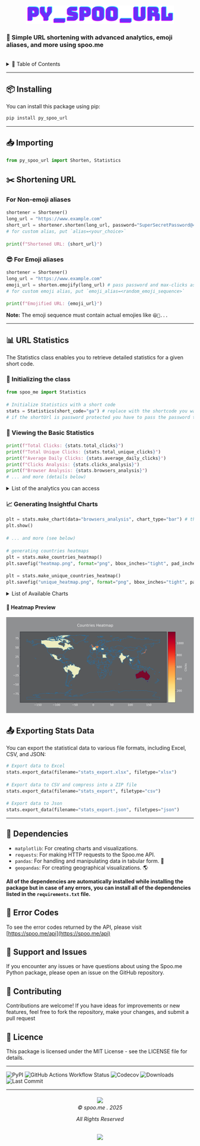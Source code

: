 <p align=center>
    <img src="https://raw.githubusercontent.com/spoo-me/py_spoo_url/main/assets/py_spoo_url.png" height="50px" alt="py_spoo_url banner">
</p>


### 🚀 Simple URL shortening with advanced analytics, emoji aliases, and more using spoo.me

<br>

<details>
<summary>📖 Table of Contents</summary>

- [📦 Installing](#-installing)
- [📥 Importing](#-importing)
- [✂️ Shortening URL](#️-shortening-url)
  - [For Non-emoji aliases](#for-non-emoji-aliases)
  - [😎 For Emoji aliases](#-for-emoji-aliases)
- [📊 URL Statistics](#-url-statistics)
  - [🔧 Initializing the class](#-initializing-the-class)
  - [👀 Viewing the Basic Statistics](#-viewing-the-basic-statistics)
  - [](#)
    - [Example Usage](#example-usage)
  - [📈 Generating Insightful Charts](#-generating-insightful-charts)
  - [](#-1)
    - [Valid Data that can be passed to make the chart](#valid-data-that-can-be-passed-to-make-the-chart)
    - [Valid Chart types](#valid-chart-types)
    - [Usage Example](#usage-example)
    - [👀 Heatmap Preview](#-heatmap-preview)
- [📤 Exporting Stats Data](#-exporting-stats-data)
- [🧳 Dependencies](#-dependencies)
- [🚨 Error Codes](#-error-codes)
- [🤝 Support and Issues](#-support-and-issues)
- [🤗 Contributing](#-contributing)
- [📜 Licence](#-licence)

</details>

---

## 📦 Installing

You can install this package using pip:

```bash
pip install py_spoo_url
```

---

## 📥 Importing

```python
from py_spoo_url import Shorten, Statistics
```

## ✂️ Shortening URL

### For Non-emoji aliases

```python
shortener = Shortener()
long_url = "https://www.example.com"
short_url = shortener.shorten(long_url, password="SuperSecretPassword@444", max_clicks=100)
# for custom alias, put `alias=<your_choice>`

print(f"Shortened URL: {short_url}")
```

### 😎 For Emoji aliases

```python
shortener = Shortener()
long_url = "https://www.example.com"
emoji_url = shorten.emojify(long_url) # pass password and max-clicks as shown above if you want
# for custom emoji alias, put `emoji_alias=<random_emoji_sequence>`

print(f"Emojified URL: {emoji_url}")
```

**Note:** The emoji sequence must contain actual emojies like `😆🤯...`

---

## 📊 URL Statistics

The Statistics class enables you to retrieve detailed statistics for a given short code.

### 🔧 Initializing the class

```python
from spoo_me import Statistics

# Initialize Statistics with a short code
stats = Statistics(short_code="ga") # replace with the shortcode you want
# if the shortUrl is password protected you have to pass the password too
```

### 👀 Viewing the Basic Statistics

```python
print(f"Total Clicks: {stats.total_clicks}")
print(f"Total Unique Clicks: {stats.total_unique_clicks}")
print(f"Average Daily Clicks: {stats.average_daily_clicks}")
print(f"Clicks Analysis: {stats.clicks_analysis}")
print(f"Browser Analysis: {stats.browsers_analysis}")
# ... and more (details below)
```

<details>

<summary> List of the analytics you can access </summary>

###

| **Method/Attribute** | **Description** |
|------------------------------------|---------------------------------------------------------|
| total_clicks | Total number of clicks on the short URL. |
| total_unique_clicks | Total number of unique clicks on the short URL. |
| average_daily_clicks | Average number of clicks per day. |
| average_monthly_clicks | Average number of clicks per month. |
| average_weekly_clicks | Average number of clicks per week. |
| last_click | Information about the last click on the short URL. |
| last_click_browser | Browser used for the last click. |
| last_click_platform | Operating system used for the last click. |
| created_at | Date when the short URL was created. |
| creation_time | Time of day when the short URL was created. |
| browsers_analysis | Analysis of browsers used for clicks. |
| platforms_analysis | Analysis of operating systems used for clicks. |
| country_analysis | Analysis of countries from which clicks originated. |
| referrers_analysis | Analysis of referrers (sources) of clicks. |
| clicks_analysis | Detailed analysis of daily clicks. |
| unique_browsers_analysis | Analysis of unique browsers used for clicks. |
| unique_platforms_analysis | Analysis of unique operating systems for clicks. |
| unique_country_analysis | Analysis of unique countries from which clicks originated. |
| unique_referrers_analysis | Analysis of unique referrers (sources) of clicks. |
| unique_clicks_analysis | Detailed analysis of daily unique clicks. |
| expired | Indicates if the short URL has expired. |
| password | Password associated with the short URL (if any). |

#### Example Usage

```python
print(f"Creation Time: {stats.creation_time}")
```

</details>

### 📈 Generating Insightful Charts

```python
plt = stats.make_chart(data="browsers_analysis", chart_type="bar") # this returns an object of matplotlib
plt.show()

# ... and more (see below)

# generating countries heatmaps
plt = stats.make_countries_heatmap()
plt.savefig("heatmap.png", format="png", bbox_inches="tight", pad_inches=0.5, dpi=300,)

plt = stats.make_unique_countries_heatmap()
plt.savefig("unique_heatmap.png", format="png", bbox_inches="tight", pad_inches=0.5, dpi=300,)
```

<details>
<summary> List of Available Charts </summary>

###

| Method | Description |
|--------------------------|---------------------------------------------------------|
| make_chart | Create various types of charts based on the data provided. |

| Parameters | Description |
|--------------------------|---------------------------------------------------------|
| data | Type of data to visualize (e.g., 'browsers_analysis', see below). |
| chart_type | Type of chart to create (e.g., "bar", "pie", "line", see below). |
| days | Number of days to consider for time-based analysis. (only for `last_n_days_analysis` and `last_n_days_unique_analysis`) |

#### Valid Data that can be passed to make the chart

- `'browsers_analysis'`
- `'platforms_analysis'`
- `'country_analysis'`
- `'referrers_analysis'`
- `'clicks_analysis'`
- `'unique_browsers_analysis'`
- `'unique_platforms_analysis'`
- `'unique_country_analysis'`
- `'unique_referrers_analysis'`
- `'unique_clicks_analysis'`
- `'last_n_days_analysis'`
- `'last_n_days_unique_analysis'`

#### Valid Chart types

- 'bar'
- 'pie'
- 'line'
- 'scatter'
- 'hist'
- 'box'
- 'area'

#### Usage Example

```python
plt = stats.make_chart('browsers_analysis', chart_type="bar")
plt.show()
```

</details>

#### 👀 Heatmap Preview

<img src="https://raw.githubusercontent.com/spoo-me/py_spoo_url/main/assets/heatmap-example.png" alt="Heatmap Example Image">

## 📤 Exporting Stats Data

You can export the statistical data to various file formats, including Excel, CSV, and JSON:

```python
# Export data to Excel
stats.export_data(filename="stats_export.xlsx", filetype="xlsx")

# Export data to CSV and compress into a ZIP file
stats.export_data(filename="stats_export", filetype="csv")

# Export data to Json
stats.export_data(filename="stats_export.json", filetypes="json")
```

---

## 🧳 Dependencies

- `matplotlib`: For creating charts and visualizations.
- `requests`: For making HTTP requests to the Spoo.me API.
- `pandas`: For handling and manipulating data in tabular form. 🐼
- `geopandas`: For creating geographical visualizations. 🌎

**All of the dependencies are automatically installed while installing the package but in case of any errors, you can install all of the dependencies listed in the `requirements.txt` file.**

## 🚨 Error Codes

To see the error codes returned by the API, please visit [https://spoo.me/api](https://spoo.me/api)

## 🤝 Support and Issues

If you encounter any issues or have questions about using the Spoo.me Python package, please open an issue on the GitHub repository.

## 🤗 Contributing

Contributions are welcome! If you have ideas for improvements or new features, feel free to fork the repository, make your changes, and submit a pull request

## 📜 Licence

This package is licensed under the MIT License - see the LICENSE file for details.

---
![PyPI](https://img.shields.io/pypi/v/py_spoo_url?style=flat-square)
![GitHub Actions Workflow Status](https://img.shields.io/github/actions/workflow/status/spoo-me/py_spoo_url/ci.yml)
![Codecov](https://img.shields.io/codecov/c/github/spoo-me/py_spoo_url)
![Downloads](https://img.shields.io/pypi/dm/py_spoo_url?style=flat-square)
![Last Commit](https://img.shields.io/github/last-commit/spoo-me/py_spoo_url?style=flat-square)

---

<h6 align="center">
<img src="https://spoo.me/static/images/favicon.png" height=30>
<br>
© spoo.me . 2025

All Rights Reserved</h6>

<p align="center">
	<a href="https://github.com/spoo-me/py_spoo_url/blob/master/LICENSE.txt"><img src="https://img.shields.io/static/v1.svg?style=for-the-badge&label=License&message=MIT&logoColor=d9e0ee&colorA=363a4f&colorB=b7bdf8"/></a>
</p>
